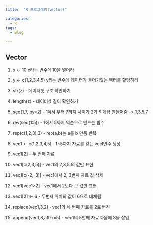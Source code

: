 ```yaml
---
title:  "R 프로그래밍(Vector)"

categories:
  - R
tags:
  - Blog

---
```


## Vector

1. x <- 10 x라는 변수에 10을 넣어라

2. y <- c(1,2,3,4,5) y라는 변수에 데이터가 들어가있는 벡터를 할당하라

3. str(z) - 데이터셋 구조 확인하기

4. length(z) - 데이터셋 길이 확인하기

5. seq(1,7, by=2) - 1에서 부터 7까지 사이가 2가 되게끔 만들어줌 -> 1,3,5,7

6. rev(seq(1:5)) - 1에서 5까지 역순으로 만드는 함수

7. rep(c(1,2,3),3) - rep(a,b)는 a를 b 만큼 반복

8. vec1 <- c(1,2,3,4,5) - 1~5까지 자료를 갖는 vec1변수 생성

9. vec1[2] - 두 번째 자료

10. vec1[c(2,3,5)] - vec1의 2,3,5 의 값만 표현

11. vec1[c(-2,-3)] - vec1에서 2, 3번째 자료 값 삭제

12. vec1[vec1>2] - vec1에서 2보다 큰 값만 표현

13. vec1[2] <- 6 - 두번째 위치의 값이 6으로 대체됨

14. replace(vec1,3,2) - vec1의 세 번째 자료를 2로 변경

15. append(vec1,8,after=5) - vec1의 5번째 자료 다음에 8을 삽입

